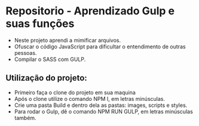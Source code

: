 # Repositorio - Aprendizado Gulp e suas funções
- Neste projeto aprendi a mimificar arquivos.
- Ofuscar o código JavaScript para dificultar o entendimento de outras pessoas.
- Compilar o SASS com GULP.

## Utilização do projeto:
 - Primeiro faça o clone do projeto em sua maquina
 - Após o clone utilize o comando NPM I, em letras minúsculas.
 - Crie uma pasta Build e dentro dela as pastas: images, scripts e styles.
 - Para rodar o Gulp, dê o comando NPM RUN GULP, em letras minúsculas também.
